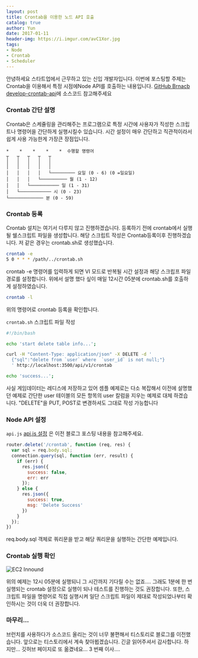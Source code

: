 ```yaml
---
layout: post
title: Crontab을 이용한 노드 API 호출
catalog: true
author: Yun
date: 2017-01-11
header-img: https://i.imgur.com/avC1Xor.jpg
tags: 
- Node
- Crontab
- Scheduler
---
```

안녕하세요 스타트업에서 근무하고 있는 신입 개발자입니다. 이번에 포스팅할 주제는 Crontab을 이용해서 특정 시점에Node API를 호출하는 내용입니다. [GitHub Brnacb develop-crontab-api](https://github.com/cheese10yun/node-yun)에 소스코드 참고해주세요

### Crontab 간단 설명
Crontab은 스케쥴링을 관리해주는 프로그램으로 특정 시간에 사용자가 직성한 스크립트나 명령어을 간단하게 실행시킬수 있습니다. 시간 설정이 매우 간단하고 직관적이라서 쉽게 사용 가능한게 가장큰 장점입니다.

    *    *    *    *    *  수행할 명령어
    ┬   ┬   ┬   ┬   ┬
    │   │   │   │   │
    │   │   │   │   │
    │   │   │   │   └───────── 요일 (0 - 6) (0 =일요일)
    │   │   │   └────────── 월 (1 - 12)
    │   │   └─────────── 일 (1 - 31)
    │   └──────────── 시 (0 - 23)
    └───────────── 분 (0 - 59)

### Crontab 등록

  Crontab 설치는 여기서 다루지 않고 진행하겠습니다. 등록하기 전에 crontab에서 실행될 쉘스크립트 파일을 생성합니다. 해당 스크립트 작성은 Crontab등록이후 진행하겠습니다. 저 같은 경우는 crontab.sh로 생성했습니다.

```bash
crontab -e
5 0 * * * /path/../crontab.sh
```
crontab -e 명령어를 입력하게 되면 VI 모드로 반복될 시간 설정과 해당 스크립프 파일 경로를 설정합니다. 위에서 설명 했다 싶이 매일 12시간 05분에 crontab.sh를 호출하게 설정하였습니다.

```bash
crontab -l
```
위의 명령어로 crontab 등록을 확인합니다.

`crontab.sh` 스크립트 파일 작성

```bash
#!/bin/bash

echo 'start delete table info...';

curl -H "Content-Type: application/json" -X DELETE -d '
  {"sql":"delete from `user` where  `user_id` is not null;"}
  ' http://localhost:3500/api/v1/crontab

echo 'success...';
```

사실 게임데이터는 레디스에 저장하고 있어 셈플 예제로는 다소 복잡해서 이전에 설명했던 예제로 간단한 user 테이블의 모든 항목의 user 칼럼을 지우는 예제로 대체 하겠습니다. "DELETE"을 PUT, POST로 변경하셔도 그대로 작성 가능합니다

### Node API 설정

`api.js` [api.js 설정](https://cheese10yun.github.io/2017/01/05/passport-mysql/) 은 이전 블로그 포스팅 내용을 참고해주세요.

```javascript
router.delete('/crontab', function (req, res) {
  var sql = req.body.sql;
  connection.query(sql, function (err, result) {
    if (err) {
      res.json({
        success: false,
        err: err
      });
    } else {
      res.json({
        success: true,
        msg: 'Delete Success'
      })
    }
  });
})
```
req.body.sql 객체로 쿼리문을 받고 해당 쿼리문을 실행하는 간단한 예제입니다.
### Crontab 실행 확인

![EC2 Innound](https://i.imgur.com/BFB2EKG.png)


위의 예제는 12시 05분에 실행되니 그 시간까지 기다릴 수는 없죠…. 그래도 1분에 한 번 실행되는 crontab 설정으로 실행이 되나 테스트를 진행하는 것도 권장합니다. 또한, 스크립트 파일을 명령어로 직접 실행시켜 일단 스크립트 파일이 제대로 작성되었나부터 확인하시는 것이 더욱 더 권장합니다.

### 마무리...

브런치를 사용하다가 소스코드 올리는 것이 너무 불편해서 티스토리로 블로그를 이전했습니다. 앞으로는 티스토리에서 계속 찾아뵙겠습니다. 긴글 읽어주셔서 감사합니다.
하지만... 깃허브 페이지로 또 옮겼네요... 3 번째 이사....
